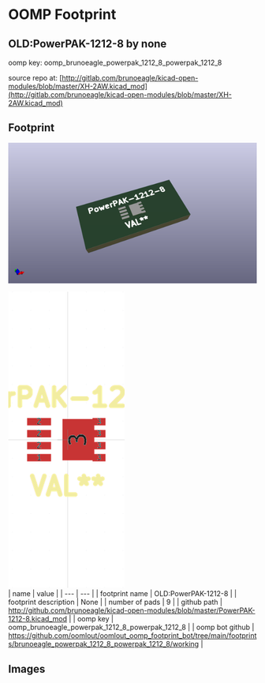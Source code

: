 # OOMP Footprint  
## OLD:PowerPAK-1212-8  by none  
  
oomp key: oomp_brunoeagle_powerpak_1212_8_powerpak_1212_8  
  
source repo at: [http://gitlab.com/brunoeagle/kicad-open-modules/blob/master/XH-2AW.kicad_mod](http://gitlab.com/brunoeagle/kicad-open-modules/blob/master/XH-2AW.kicad_mod)  
## Footprint  
  
[![working_kicad_pcb_3d.png](working_kicad_pcb_3d_600.png)](working_kicad_pcb_3d.png)  
  
[![working.png](working_600.png)](working.png)  
| name | value | 
| --- | --- | 
| footprint name | OLD:PowerPAK-1212-8 | 
| footprint description | None | 
| number of pads | 9 | 
| github path | http://github.com/brunoeagle/kicad-open-modules/blob/master/PowerPAK-1212-8.kicad_mod | 
| oomp key | oomp_brunoeagle_powerpak_1212_8_powerpak_1212_8 | 
| oomp bot github | https://github.com/oomlout/oomlout_oomp_footprint_bot/tree/main/footprints/brunoeagle_powerpak_1212_8_powerpak_1212_8/working | 
## Images  
